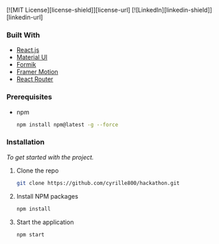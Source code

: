 <div id="top"></div>

[![MIT License][license-shield]][license-url]
[![LinkedIn][linkedin-shield]][linkedin-url]

<!-- GETTING STARTED -->

### Built With

- [React.js](https://reactjs.org/)
- [Material UI](https://mui.com/)
- [Formik](https://formik.org/)
- [Framer Motion](https://framer-motion.com/)
- [React Router](https://react-router.com/)

### Prerequisites

- npm
  ```sh
  npm install npm@latest -g --force
  ```

### Installation

_To get started with the project._

1. Clone the repo
   ```sh
   git clone https://github.com/cyrille800/hackathon.git
   ```
2. Install NPM packages
   ```sh
   npm install
   ```
3. Start the application
   ```sh
   npm start